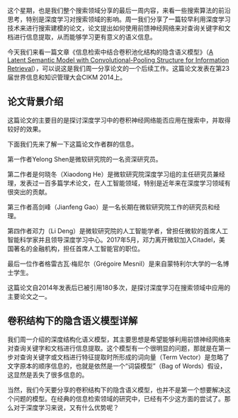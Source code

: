 这个星期，也是我们整个搜索领域分享的最后一周内容，来看一些搜索算法的前沿思考，特别是深度学习对搜索领域的影响。周一我们分享了一篇较早利用深度学习技术来进行搜索建模的论文，论文提出如何使用前馈神经网络来对查询关键字和文档进行信息提取，从而能够学习更有意义的语义信息。

今天我们来看一篇文章《信息检索中结合卷积池化结构的隐含语义模型》（[A Latent Semantic Model with Convolutional-Pooling Structure for Information Retrieval](http://www.iro.umontreal.ca/~lisa/pointeurs/ir0895-he-2.pdf)），可以说这是我们周一分享论文的一个后续工作。这篇论文发表在第23届世界信息和知识管理大会CIKM 2014上。

## 论文背景介绍

这篇论文的主要目的是探讨深度学习中的卷积神经网络能否应用在搜索中，并取得较好的效果。

下面我们先来了解一下这篇论文作者群的信息。

第一作者Yelong Shen是微软研究院的一名资深研究员。

第二作者是何晓冬（Xiaodong He）是微软研究院深度学习组的主任研究员兼经理，发表过一百多篇学术论文，在人工智能领域，特别是近年来在深度学习领域有很突出的贡献。

第三作者高剑峰（Jianfeng Gao）是一名长期在微软研究院工作的研究员和经理。

第四作者邓力（Li Deng）是微软研究院的人工智能学者，曾担任微软的首席人工智能科学家并且领导深度学习中心。2017年5月，邓力离开微软加入Citadel，美国著名的金融机构，担任首席人工智能官的职位。

最后一位作者格雷古瓦·梅尼尔（Grégoire Mesnil）是来自蒙特利尔大学的一名博士学生。

这篇论文自2014年发表后已被引用180多次，是探讨深度学习在搜索领域中应用的主要论文之一。

## 卷积结构下的隐含语义模型详解

我们周一介绍的深度结构化语义模型，其主要思想是希望能够利用前馈神经网络来对查询关键字和文档进行信息提取。这个模型有一个很明显的问题，那就是在第一步对查询关键字或文档进行特征提取时所形成的词向量（Term Vector）是忽略了文字原本的顺序信息的，也就是依然是一个“词袋模型”（Bag of Words）假设，这显然是丢失了很多信息的。

当然，我们今天要分享的卷积结构下的隐含语义模型，也并不是第一个想要解决这个问题的模型。在经典的信息检索领域的研究中，已经有不少这方面的尝试了。那么对于深度学习来说，又有什么优势呢？